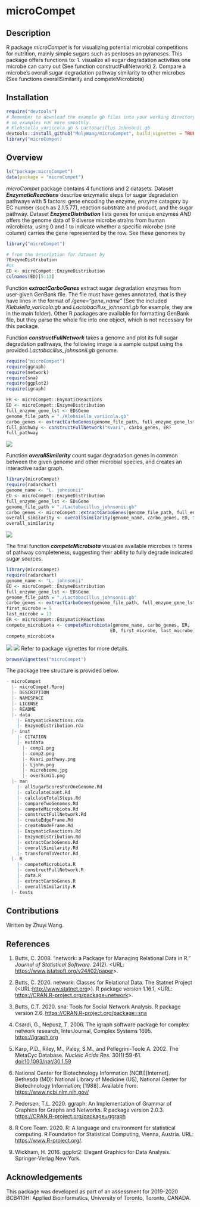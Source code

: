
<!-- README.md is generated from README.Rmd. Please edit that file -->

# microCompet

<!-- badges: start -->

<!-- badges: end -->

## Description

R package *microCompet* is for visualizing potential microbial
competitions for nutrition, mainly simple sugars such as pentoses an
pyranoses. This package offers functions to: 1. visualize all sugar
degradation activities one microbe can carry out (See function
constructFullNetwork) 2. Compare a microbe’s overall sugar degradation
pathway similarity to other microbes (See functions overallSimilarity
and competeMicrobiota)

## Installation

``` r
require("devtools")
# Remember to download the example gb files into your working directory, 
# so examples run more smoothly.
# Klebsiella_variicola.gb & Lactobacillus Johnsonii.gb
devtools::install_github("MolyWang/microCompet", build_vignettes = TRUE)
library("microCompet)
```

## Overview

``` r
ls("package:microCompet")
data(package = "microCompet")
```

*microCompet* package contains 4 functions and 2 datasets. Dataset
***EnzymaticReactions*** describe enzymatic steps for sugar degradation
pathways with 5 factors: gene encoding the enzyme, enzyme catagory by EC
number (such as 2.1.5.77), reaction substrate and product, and the sugar
pathway. Dataset ***EnzymeDistribution*** lists genes for unique enzymes
*AND* offers the genome data of 9 diverse microbe strains from human
microbiota, using 0 and 1 to indicate whether a specific microbe (one
column) carries the gene represented by the row. See these genomes by

``` r
library("microCompet")

# from the description for dataset by
?EnzymeDistribution
#or
ED <- microCompet::EnzymeDistribution
colnames(ED)[5:13]
```

Function ***extractCarboGenes*** extract sugar degradation enzymes from
user-given GenBank file. The file must have genes annotated, that is
they have lines in the format of */gene=“gene\_name”* (See the included
*Klebsiella\_variicola.gb* and *Lactobacillus\_johnsonii.gb* for
example, they are in the main folder). Other R packages are available
for formatting GenBank file, but they parse the whole file into one
object, which is not necessary for this package.

Function ***constructFullNetwork*** takes a genome and plot its full
sugar degradation pathways, the following image is a sample output using
the provided *Lactobacillus\_johnsonii.gb* genome.

``` r
require("microCompet")
require(ggraph)
require(network)
require(sna)
require(ggplot2)
require(igraph)

ER <- microCompet::EnymaticReactions
ED <- microCompet::EnzymeDistribution
full_enzyme_gene_lst <- ED$Gene
genome_file_path = "./Klebsiella_variicola.gb"
carbo_genes <- extractCarboGenes(genome_file_path, full_enzyme_gene_lst)
full_pathway <- constructFullNetwork("Kvari", carbo_genes, ER)
full_pathway
```

![](./inst/extdata/Ljohn.png)

Function ***overallSimilarity*** count sugar degradation genes in common
between the given genome and other microbial species, and creates an
interactive radar graph.

``` r
library(microCompet)
require(radarchart)
genome_name <- "L. johnsonii"
ED <- microCompet::EnzymeDistribution
full_enzyme_gene_lst <- ED$Gene
genome_file_path = "./Lactobacillus_johnsonii.gb"
carbo_genes <- microCompet::extractCarboGenes(genome_file_path, full_enzyme_gene_lst)
overall_similarity <- overallSimilarity(genome_name, carbo_genes, ED, 5, 13)
overall_similarity
```

![](./inst/extdata/overSimi1.png)

The final function ***competeMicrobiota*** visualize available microbes
in terms of pathway completeness, suggesting their ability to fully
degrade indicated sugar sources.

``` r
library(microCompet)
require(radarchart)
genome_name <- "L. johnsonii"
ED <- microCompet::EnzymeDistribution
full_enzyme_gene_lst <- ED$Gene
genome_file_path = "./Lactobacillus_johnsonii.gb"
carbo_genes <- extractCarboGenes(genome_file_path, full_enzyme_gene_lst)
first_microbe = 5
last_microbe = 13
ER <- microCompet::EnzymaticReactions
compete_microbiota <- competeMicrobiota(genome_name, carbo_genes, ER,
                                       ED, first_microbe, last_microbe)
compete_microbiota
```

![](./inst/extdata/comp1.png) ![](./inst/extdata/comp2.png) Refer to
package vignettes for more details.

``` r
browseVignettes("microCompet")
```

The package tree structure is provided below.

``` r
- microCompet
  |- microCompet.Rproj
  |- DESCRIPTION
  |- NAMESPACE
  |- LICENSE
  |- README
  |- data
    |- EnzymaticReactions.rda
    |- EnzymeDistribution.rda
  |- inst
    |- CITATION
    |- extdata
      |- comp1.png
      |- comp2.png
      |- Kvari_pathway.png
      |- Ljohn.png
      |- microbiome.jpg
      |- overSimi1.png
  |- man
    |- allSugarScoresForOneGenome.Rd
    |- calculateCount.Rd
    |- calclateTotalSteps.Rd
    |- compareTwoGenomes.Rd
    |- competeMicrobiota.Rd
    |- constructFullNetwork.Rd
    |- createEdgeFrame.Rd
    |- createNodeFrame.Rd
    |- EnzymaticReactions.Rd
    |- EnzymeDistribution.Rd
    |- extractCarboGenes.Rd
    |- overallSimilarity.Rd
    |- transformToVector.Rd
  |- R
    |- competeMicrobiota.R
    |- constructFullNetwork.R
    |- data.R
    |- extractCarboGenes.R
    |- overallSimilarity.R
  |- tests
```

## Contributions

Written by Zhuyi Wang.

## References

1.  Butts, C. 2008. “network: a Package for Managing Relational Data in
    R.” *Journal of Statistical Software*. 24(2). \<URL:
    <https://www.jstatsoft.org/v24/i02/paper>\>.

2.  Butts, C. 2020. network: Classes for Relational Data. The Statnet
    Project (\<URL:<http://www.statnet.org>\>). R package version
    1.16.1, \<URL: <https://CRAN.R-project.org/package=network>\>.

3.  Butts, C.T. 2020. sna: Tools for Social Network Analysis. R package
    version 2.6. <https://CRAN.R-project.org/package=sna>

4.  Csardi, G., Nepusz, T. 2006. The igraph software package for complex
    network research, InterJournal, Complex Systems 1695.
    <https://igraph.org>

5.  Karp, P.D., Riley, M., Paley, S.M., and Pellegrini-Toole A. 2002.
    The MetaCyc Database. *Nucleic Acids Res*. 30(1):59-61.
    <doi:10.1093/nar/30.1.59>

6.  National Center for Biotechnology Information (NCBI)\[Internet\].
    Bethesda (MD): National Library of Medicine (US), National Center
    for Biotechnology Information; \[1988\]. Available from:
    <https://www.ncbi.nlm.nih.gov/>

7.  Pedersen, T.L. 2020. ggraph: An Implementation of Grammar of
    Graphics for Graphs and Networks. R package version 2.0.3.
    <https://CRAN.R-project.org/package=ggraph>

8.  R Core Team. 2020. R: A language and environment for statistical
    computing. R Foundation for Statistical Computing, Vienna, Austria.
    URL: <https://www.R-project.org/>.

9.  Wickham, H. 2016. ggplot2: Elegant Graphics for Data Analysis.
    Springer-Verlag New York.

## Acknowledgements

This package was developed as part of an assessment for 2019-2020
BCB410H: Applied Bioinformatics, University of Toronto, Toronto, CANADA.
